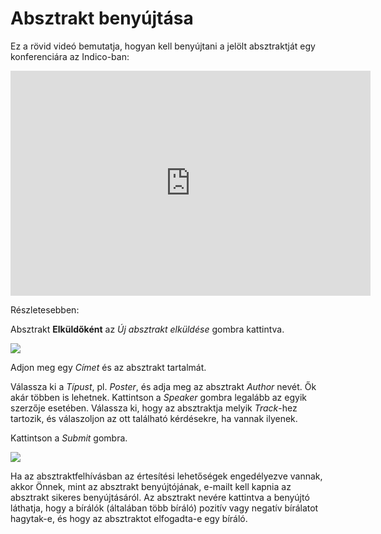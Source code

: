 # Absztrakt benyújtása

Ez a rövid videó bemutatja, hogyan kell benyújtani a jelölt absztraktját egy konferenciára az Indico-ban:

<iframe width="576" height="360" frameborder="0" src="https://cds.cern.ch/video/2275344?showTitle=true" allowfullscreen></iframe>

Részletesebben:

Absztrakt **Elküldőként** az _Új absztrakt elküldése_ gombra kattintva.

![](../assets/conference_abstract_submit.png)

Adjon meg egy _Címet_ és az absztrakt tartalmát.

Válassza ki a _Típust_, pl. _Poster_, és adja meg az absztrakt _Author_ nevét. Ők akár többen is lehetnek.
Kattintson a _Speaker_ gombra legalább az egyik szerzője esetében.
Válassza ki, hogy az absztraktja melyik _Track_-hez tartozik, és válaszoljon az ott található kérdésekre, ha vannak ilyenek.

Kattintson a _Submit_ gombra.

![](../assets/conference_abstract_submit_details.png)

Ha az absztraktfelhívásban az értesítési lehetőségek engedélyezve vannak, akkor Önnek, mint az absztrakt benyújtójának, e-mailt kell kapnia az absztrakt sikeres benyújtásáról.
Az absztrakt nevére kattintva a benyújtó láthatja, hogy a bírálók (általában több bíráló) pozitív vagy negatív bírálatot hagytak-e, és hogy az absztraktot elfogadta-e egy bíráló.
